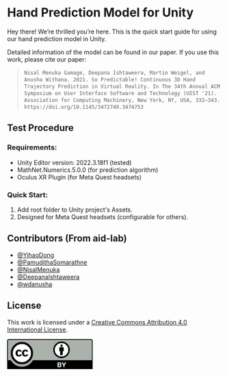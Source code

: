 # Hand Prediction Model for Unity

Hey there! We’re thrilled you’re here. This is the quick start guide for using our hand prediction model in Unity. 

Detailed information of the model can be found in our paper. If you use this work, please cite our paper:

> ```
> Nisal Menuka Gamage, Deepana Ishtaweera, Martin Weigel, and Anusha Withana. 2021. So Predictable! Continuous 3D Hand Trajectory Prediction in Virtual Reality. In The 34th Annual ACM Symposium on User Interface Software and Technology (UIST '21). Association for Computing Machinery, New York, NY, USA, 332–343. https://doi.org/10.1145/3472749.3474753
> ```

## Test Procedure

### Requirements:

- Unity Editor version: 2022.3.18f1 (tested)
- MathNet.Numerics.5.0.0 (for prediction algorithm)
- Oculus XR Plugin (for Meta Quest headsets)

### Quick Start:

1. Add root folder to Unity project's Assets.
2. Designed for Meta Quest headsets (configurable for others).

## Contributors (From aid-lab)

- [@YihaoDong](https://github.com/YihaoDong)
- [@PamudithaSomarathne](https://github.com/PamudithaSomarathne)
- [@NisalMenuka]()
- [@DeepanaIshtaweera](https://github.com/deepanaishtaweera)
- [@wdanusha](https://www.github.com/wdanusha)

## License

This work is licensed under a [Creative Commons Attribution 4.0 International License](https://creativecommons.org/licenses/by/4.0/).

<p align="left">
  <img src="Documentation/by.png" width="200" />
</p>
